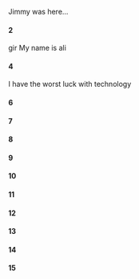 Jimmy was here...
#### 2
gir  My name is ali
#### 4
I have the worst luck with technology
#### 6
#### 7
#### 8
#### 9
#### 10
#### 11
#### 12
#### 13
#### 14
#### 15
